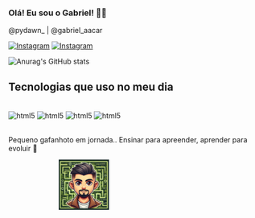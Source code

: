 ### Olá! Eu sou o Gabriel! ✋🏽

@pydawn_ |
@gabriel_aacar

[![Instagram](https://img.shields.io/badge/Instagram-E4405F?style=for-the-badge&logo=instagram&logoColor=white)](https://instagram.com/pydawan_)
[![Instagram](https://img.shields.io/badge/Instagram-E4405F?style=for-the-badge&logo=instagram&logoColor=white)](https://instagram.com/gabriel.aacar)

![Anurag's GitHub stats](https://github-readme-stats.vercel.app/api?username=GabrielAacar&show_icons=true&bg_color=1b1e25&text_color=13be89&icon_color=ff9b63&title_color=ff9b63)

## Tecnologias que uso no meu dia

<div style='display: inline_block'> <br/>
    <img align="center" alt="html5" src="https://img.shields.io/badge/HTML-239120?style=for-the-badge&logo=html5&logoColor=white" />
    <img align="center" alt="html5" src="https://img.shields.io/badge/CSS3-1572B6?style=for-the-badge&logo=css3&logoColor=white" />
    <img align="center" alt="html5" src="https://img.shields.io/badge/JavaScript-F7DF1E?style=for-the-badge&logo=javascript&logoColor=black" />
    <img align="center" alt="html5" src="https://img.shields.io/badge/Python-14354C?style=for-the-badge&logo=python&logoColor=white" />
    
</div></br>

Pequeno gafanhoto em jornada.. Ensinar para apreender, aprender para evoluir 👾

<div style="display: flex; align-item: center; justify-content: center; width: 300px; height: 100px">
    <img src="https://github.com/GabrielAacar/GabrielAacar/blob/main/caricatura.jpg">
</div>
